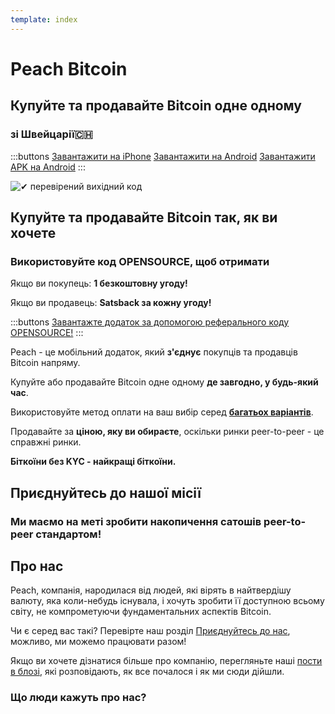 ```yaml
---
template: index
---
```

<!--[teaser]-->
# Peach Bitcoin
## Купуйте та продавайте Bitcoin <span>одне одному</span>
### зі Швейцарії🇨🇭

<div class="inner-wrap">

:::buttons
[Завантажити на iPhone]($iosUrl$)
[Завантажити на Android]($androidUrl$)
[Завантажити APK на Android](/apk/)
:::

![✔ перевірений вихідний код](/img/phones.png)
</div>

<!--[top]-->
## Купуйте та продавайте Bitcoin так, як ви хочете

### Використовуйте код OPENSOURCE, щоб отримати

Якщо ви покупець: **1 безкоштовну угоду!**

Якщо ви продавець: **Satsback за кожну угоду!**

:::buttons
[Завантажте додаток за допомогою реферального коду OPENSOURCE!](https://peachbitcoin.com/referral/?code=OPENSOURCE)
:::

Peach - це мобільний додаток, який **з'єднує** покупців та продавців Bitcoin напряму.

Купуйте або продавайте Bitcoin одне одному **де завгодно, у будь-який час**.

Використовуйте метод оплати на ваш вибір серед **[багатьох варіантів](/uk/how-it-works/#payment)**.

Продавайте за **ціною, яку ви обираєте**, оскільки ринки peer-to-peer - це справжні ринки.

**Біткоїни без KYC - найкращі біткоїни.**

<!--[mission]-->
## Приєднуйтесь до нашої місії

### Ми маємо на меті зробити накопичення сатошів peer-to-peer стандартом!

<!--[about]-->
## Про нас

Peach, компанія, народилася від людей, які вірять в найтвердішу валюту, яка коли-небудь існувала, і хочуть зробити її доступною всьому світу, не компрометуючи фундаментальних аспектів Bitcoin.

Чи є серед вас такі? Перевірте наш розділ [Приєднуйтесь до нас](/join-us/), можливо, ми можемо працювати разом!

Якщо ви хочете дізнатися більше про компанію, перегляньте наші [пости в блозі](/blog/), які розповідають, як все почалося і як ми сюди дійшли.

### Що люди кажуть про нас?
<br>
<div id="ap-widget-container" class="ap-widget-container" prod_code="peach" show ="top" bg_color="#FFFFFF" review_bg_color = "#FFFFFF" text_color = "#000000"></div>
